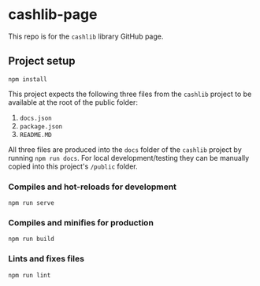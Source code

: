 # cashlib-page

This repo is for the `cashlib` library GitHub page.

## Project setup

```
npm install
```

This project expects the following three files from the `cashlib` project to be available at the root of the public folder:

1. `docs.json`
2. `package.json`
3. `README.MD`

All three files are produced into the `docs` folder of the `cashlib` project by running `npm run docs`.  For local development/testing they can be manually copied into this project's `/public` folder.

### Compiles and hot-reloads for development
```
npm run serve
```

### Compiles and minifies for production
```
npm run build
```

### Lints and fixes files
```
npm run lint
```
